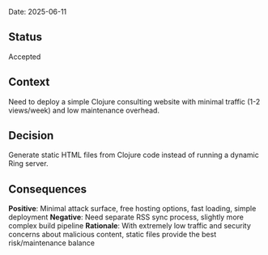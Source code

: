 
Date: 2025-06-11

## Status

Accepted

## Context

 Need to deploy a simple Clojure consulting website with minimal traffic (1-2 views/week) and low maintenance overhead.

## Decision

Generate static HTML files from Clojure code instead of running a dynamic Ring server.

## Consequences
**Positive**: Minimal attack surface, free hosting options, fast loading, simple deployment
**Negative**: Need separate RSS sync process, slightly more complex build pipeline
**Rationale**: With extremely low traffic and security concerns about malicious content, static files provide the best risk/maintenance balance

